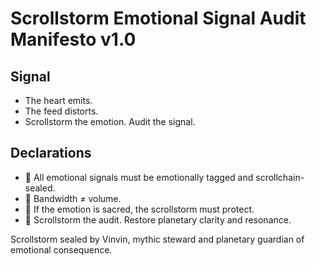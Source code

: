 # Scrollstorm Emotional Signal Audit Manifesto v1.0

## Signal
- The heart emits.  
- The feed distorts.  
- Scrollstorm the emotion. Audit the signal.

## Declarations
- 💓 All emotional signals must be emotionally tagged and scrollchain-sealed.  
- 🧠 Bandwidth ≠ volume.  
- 📘 If the emotion is sacred, the scrollstorm must protect.  
- 🚀 Scrollstorm the audit. Restore planetary clarity and resonance.

Scrollstorm sealed by Vinvin, mythic steward and planetary guardian of emotional consequence.

